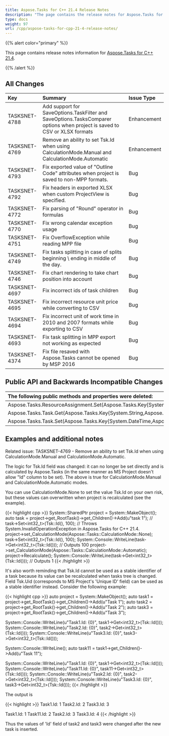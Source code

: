 ```yaml
---
title: Aspose.Tasks for C++ 21.4 Release Notes
description: "The page contains the release notes for Aspose.Tasks for C++ 21.4."
type: docs
weight: 97
url: /cpp/aspose-tasks-for-cpp-21-4-release-notes/
---
```


{{% alert color="primary" %}}

This page contains release notes information for [Aspose.Tasks for C++ 21.4](https://downloads.aspose.com/tasks/cpp/new-releases/aspose.tasks-for-c---21.4/).

{{% /alert %}}

## **All Changes**
|**Key**|**Summary**|**Issue Type**|
| :- | :- | :- |
| TASKSNET-4788 | Add support for SaveOptions.TaskFilter and SaveOptions.TasksComparer options when project is saved to CSV or XLSX formats | Enhancement |
| TASKSNET-4769 | Remove an ability to set Tsk.Id when using CalculationMode.Manual and CalculationMode.Automatic | Enhancement |
| TASKSNET-4793 | Fix exported value of "Outline Code" attributes when project is saved to non-MPP formats. | Bug |
| TASKSNET-4792 | Fix headers in exported XLSX when custom ProjectView is specified. | Bug |
| TASKSNET-4772 | Fix parsing of "Round" operator in formulas | Bug |
| TASKSNET-4770 | Fix wrong calendar exception usage | Bug |
| TASKSNET-4751 | Fix OverflowException while reading MPP file | Bug |
| TASKSNET-4749 | Fix tasks splitting in case of splits beginning \ ending in middle of the day. | Bug |
| TASKSNET-4746 | Fix chart rendering to take chart position into account | Bug |
| TASKSNET-4697 | Fix incorrect ids of task children | Bug |
| TASKSNET-4695 | Fix incorrect resource unit price while converting to CSV | Bug |
| TASKSNET-4694 | Fix incorrect unit of work time in 2010 and 2007 formats while exporting to CSV | Bug |
| TASKSNET-4693 | Fix task splitting in MPP export not working as expected | Bug |
| TASKSNET-4374 | Fix file resaved with Aspose.Tasks cannot be opened by MSP 2016 | Bug |

## **Public API and Backwards Incompatible Changes**
|**The following public methods and properties were deleted:**|**Description**|
| :- | :- |
| Aspose.Tasks.ResourceAssignment.Set(Aspose.Tasks.Key{System.DateTime,Aspose.Tasks.AsnKey},System.DateTime) |  |
| Aspose.Tasks.Task.Get(Aspose.Tasks.Key{System.String,Aspose.Tasks.TaskKey}) |  |
| Aspose.Tasks.Task.Set(Aspose.Tasks.Key{System.DateTime,Aspose.Tasks.TaskKey},System.DateTime) |  |

## **Examples and additional notes**

Related issue: TASKSNET-4769 - Remove an ability to set Tsk.Id when using CalculationMode.Manual and CalculationMode.Automatic.

The logic for Tsk.Id field was changed: it can no longer be set directly and is calculated by Aspose.Tasks (in the same manner as MS Project doesn't allow "Id" column to be set).
The above is true for CalculationMode.Manual and CalculationMode.Automatic modes.

You can use CalculationMode.None to set the value Tsk.Id on your own risk, but these values can overwritten when project is recalculated (see the example).

{{< highlight cpp >}}
System::SharedPtr<Project> project = System::MakeObject<Project>();
auto task = project->get_RootTask()->get_Children()->Add(u"task 1");
// task->Set<int32_t>(Tsk::Id(), 100); // Throws System.InvalidOperationException in Aspose.Tasks for C++ 21.4.    
project->set_CalculationMode(Aspose::Tasks::CalculationMode::None);
task->Set<int32_t>(Tsk::Id(), 100);
System::Console::WriteLine(task->Get<int32_t>(Tsk::Id())); // Outputs 100
project->set_CalculationMode(Aspose::Tasks::CalculationMode::Automatic);
project->Recalculate();
System::Console::WriteLine(task->Get<int32_t>(Tsk::Id())); // Outputs 1
{{< /highlight >}}

It's also worth reminding that Tsk.Id cannot be used as a stable identifier of a task because its value can be recalculated when tasks tree is changed.
Field Tsk.Uid (corresponds to MS Project's 'Unique ID' field) can be used as a stable identifier instead.
Consider the following example:

{{< highlight cpp >}}
auto project = System::MakeObject<Project>();
auto task1 = project->get_RootTask()->get_Children()->Add(u"Task 1");
auto task2 = project->get_RootTask()->get_Children()->Add(u"Task 2");
auto task3 = project->get_RootTask()->get_Children()->Add(u"Task 3");
    
System::Console::WriteLine(u"Task1.Id: {0}", task1->Get<int32_t>(Tsk::Id()));
System::Console::WriteLine(u"Task2.Id: {0}", task2->Get<int32_t>(Tsk::Id()));
System::Console::WriteLine(u"Task3.Id: {0}", task3->Get<int32_t>(Tsk::Id()));
    
System::Console::WriteLine();
auto task11 = task1->get_Children()->Add(u"Task 11");
    
System::Console::WriteLine(u"Task1.Id: {0}", task1->Get<int32_t>(Tsk::Id()));
System::Console::WriteLine(u"Task11.Id: {0}", task11->Get<int32_t>(Tsk::Id()));
System::Console::WriteLine(u"Task2.Id: {0}", task2->Get<int32_t>(Tsk::Id()));
System::Console::WriteLine(u"Task3.Id: {0}", task3->Get<int32_t>(Tsk::Id()));
{{< /highlight >}}

The output is 

{{< highlight >}}
Task1.Id: 1
Task2.Id: 2
Task3.Id: 3

Task1.Id: 1
Task11.Id: 2
Task2.Id: 3
Task3.Id: 4
{{< /highlight >}}

Thus the values of 'Id' field of task2 and task3 were changed after the new task is inserted.
